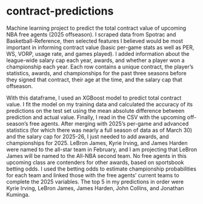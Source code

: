 # contract-predictions

Machine learning project to predict the total contract value of upcoming NBA free agents (2025 offseason). I scraped data from Spotrac and Basketball-Reference, then selected features I believed would be most important in informing contract value (basic per-game stats as well as PER, WS, VORP, usage rate, and games played). I added information about the league-wide salary cap each year, awards, and whether a player won a championship each year. Each row contains a unique contract, the player’s statistics, awards, and championships for the past three seasons before they signed that contract, their age at the time, and the salary cap that offseason.

With this dataframe, I used an XGBoost model to predict total contract value. I fit the model on my training data and calculated the accuracy of its predictions on the test set using the mean absolute difference between prediction and actual value. Finally, I read in the CSV with the upcoming off-season’s free agents. After merging with 2025’s per-game and advanced statistics (for which there was nearly a full season of data as of March 30) and the salary cap for 2025-26, I just needed to add awards, and championships for 2025. LeBron James, Kyrie Irving, and James Harden were named to the all-star team in February, and I am projecting that LeBron James will be named to the All-NBA second team. No free agents in this upcoming class are contenders for other awards, based on sportsbook betting odds. I used the betting odds to estimate championship probabilities for each team and linked those with the free agents’ current teams to complete the 2025 variables. The top 5 in my predictions in order were Kyrie Irving, LeBron James, James Harden, John Collins, and Jonathan Kuminga.
